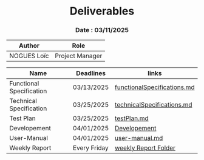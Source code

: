 <h1 align="center"> Deliverables </h1>

<h3 align="center"> Date : 03/11/2025 </h3>


| Author      | Role            |
| ----------- | --------------- |
| NOGUES Loïc | Project Manager |


| Name                     | Deadlines    | links                                                                                                                                                        |
| ------------------------ | ------------ | ------------------------------------------------------------------------------------------------------------------------------------------------------------ |
| Functional Specification | 03/13/2025   | [functionalSpecifications.md](https://github.com/algosup/2024-2025-project-4-web-fpga-team-1/blob/main/functionalSpecifications/functionalSpecifications.md) |
| Technical Specification  | 03/25/2025   | [technicalSpecifications.md](https://github.com/algosup/2024-2025-project-4-web-fpga-team-1/blob/main/technicalSpecifications/technicalSpecifications.md)    |
| Test Plan                | 03/25/2025   | [testPlan.md](https://github.com/algosup/2024-2025-project-4-web-fpga-team-1/blob/main/testplan/testPlan.md)                                                 |
| Developement             | 04/01/2025   | [Developement](https://github.com/algosup/2024-2025-project-4-web-fpga-team-1/tree/main/src)                                                                                                                                            |
| User-Manual              | 04/01/2025   |[user-manual.md](https://github.com/algosup/2024-2025-project-4-web-fpga-team-1/blob/main/userManual/userManual(v.1.2).pdf)
| Weekly Report            | Every Friday | [weekly Report Folder](../management/weeklyReport)                                                                                                           |
